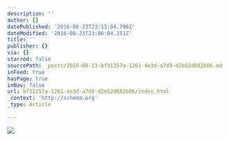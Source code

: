 ```yaml
---
description: ''
author: []
datePublished: '2016-08-23T23:13:04.798Z'
dateModified: '2016-08-23T23:06:04.151Z'
title: ''
publisher: {}
via: {}
starred: false
sourcePath: _posts/2016-08-23-bf31257a-1261-4e3d-a7d9-d2e52d682b06.md
inFeed: true
hasPage: true
inNav: false
url: bf31257a-1261-4e3d-a7d9-d2e52d682b06/index.html
_context: 'http://schema.org'
_type: Article

---
```

![](https://the-grid-user-content.s3-us-west-2.amazonaws.com/b7deebd3-788d-40e3-b072-70085400c6de.jpg)